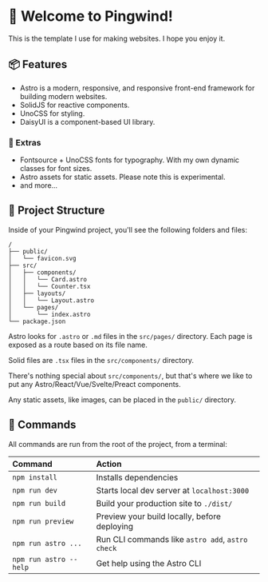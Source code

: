 # 👋 Welcome to Pingwind!

This is the template I use for making websites. I hope you enjoy it.

## 📦 Features

- Astro is a modern, responsive, and responsive front-end framework for building modern websites.
- SolidJS for reactive components.
- UnoCSS for styling.
- DaisyUI is a component-based UI library.

### 🎁 Extras

- Fontsource + UnoCSS fonts for typography. With my own dynamic classes for font sizes.
- Astro assets for static assets. Please note this is experimental.
- and more...

## 🚀 Project Structure

Inside of your Pingwind project, you'll see the following folders and files:

```
/
├── public/
│   └── favicon.svg
├── src/
│   ├── components/
│   │   └── Card.astro
│   │   └── Counter.tsx
│   ├── layouts/
│   │   └── Layout.astro
│   └── pages/
│       └── index.astro
└── package.json
```

Astro looks for `.astro` or `.md` files in the `src/pages/` directory. Each page is exposed as a route based on its file name.

Solid files are `.tsx` files in the `src/components/` directory.

There's nothing special about `src/components/`, but that's where we like to put any Astro/React/Vue/Svelte/Preact components.

Any static assets, like images, can be placed in the `public/` directory.

## 🧞 Commands

All commands are run from the root of the project, from a terminal:

| Command                | Action                                           |
| :--------------------- | :----------------------------------------------- |
| `npm install`          | Installs dependencies                            |
| `npm run dev`          | Starts local dev server at `localhost:3000`      |
| `npm run build`        | Build your production site to `./dist/`          |
| `npm run preview`      | Preview your build locally, before deploying     |
| `npm run astro ...`    | Run CLI commands like `astro add`, `astro check` |
| `npm run astro --help` | Get help using the Astro CLI                     |
